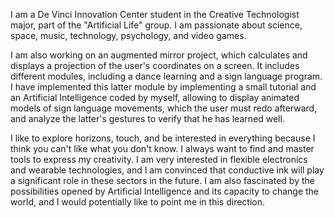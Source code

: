 I am a De Vinci Innovation Center student in the Creative Technologist major, part of the "Artificial Life" group. 
I am passionate about science, space, music, technology, psychology, and video games. 

I am also working on an augmented mirror project, which calculates and displays a projection of the user's coordinates on a screen. 
It includes different modules, including a dance learning and a sign language program.
I have implemented this latter module by implementing a small tutorial and an Artificial Intelligence coded by myself, 
allowing to display animated models of sign language movements, which the user must redo afterward, 
and analyze the latter's gestures to verify that he has learned well.

I like to explore horizons, touch, and be interested in everything because I think you can't like what you don't know. 
I always want to find and master tools to express my creativity. 
I am very interested in flexible electronics and wearable technologies, and I am convinced that conductive ink will play a significant role 
in these sectors in the future. I am also fascinated by the possibilities opened by Artificial Intelligence and its capacity to change the world, 
and I would potentially like to point me in this direction.
